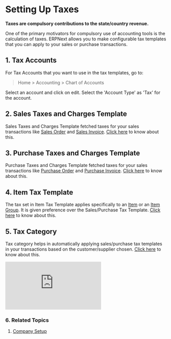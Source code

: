 <!-- add-breadcrumbs -->
# Setting Up Taxes

**Taxes are compulsory contributions to the state/country revenue.**

One of the primary motivators for compulsory use of accounting tools is the
calculation of taxes. ERPNext allows you to make configurable tax templates that you can apply to your sales or
purchase transactions.

## 1. Tax Accounts

For Tax Accounts that you want to use in the tax templates, go to:
> Home > Accounting > Chart of Accounts

Select an account and click on edit. Select the 'Account Type' as 'Tax' for the account.

## 2. Sales Taxes and Charges Template
Sales Taxes and Charges Template fetched taxes for your sales transactions like [Sales Order](/docs/user/manual/en/selling/sales-order) and [Sales Invoice](/docs/user/manual/en/accounts/sales-invoice).
[Click here](/docs/user/manual/en/selling/sales-taxes-and-charges-template) to know about this.

## 3. Purchase Taxes and Charges Template
Purchase Taxes and Charges Template fetched taxes for your sales transactions like [Purchase Order](/docs/user/manual/en/selling/purchase-order) and [Purchase Invoice](/docs/user/manual/en/accounts/purchase-invoice).
[Click here](/docs/user/manual/en/buying/purchase-taxes-and-charges-template) to know about this.

## 4. Item Tax Template
The tax set in Item Tax Template applies specifically to an [Item](/docs/user/manual/en/stock/item) or an [Item Group](/docs/user/manual/en/stock/item-group). It is given preference over the Sales/Purchase Tax Template.
[Click here](/docs/user/manual/en/accounts/item-tax-template) to know about this.

## 5. Tax Category
Tax category helps in automatically applying sales/purchase tax templates in your transactions based on the customer/supplier chosen.
[Click here](/docs/user/manual/en/accounts/tax-category) to know about this.


<div>
  <div class="embed-container">
    <iframe src="https://www.youtube.com/embed/a8Eh4zLIrkU?rel=0" frameborder="0" allow="autoplay; encrypted-media" allowfullscreen>
    </iframe>
  </div>
</div>

### 6. Related Topics
1. [Company Setup](/docs/user/manual/en/setting-up/company-setup)
